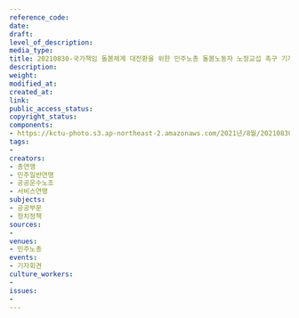 ```yaml
---
reference_code: 
date: 
draft: 
level_of_description: 
media_type: 
title: 20210830-국가책임 돌봄체계 대전환을 위한 민주노총 돌봄노동자 노정교섭 촉구 기자회견
description: 
weight: 
modified_at: 
created_at: 
link: 
public_access_status: 
copyright_status: 
components:
- https://kctu-photo.s3.ap-northeast-2.amazonaws.com/2021년/8월/20210830-국가책임+돌봄체계+대전환을+위한+민주노총+돌봄노동자+노정교섭+촉구+기자회견/_1D20316.jpg
tags:
- 
creators:
- 총연맹
- 민주일반연맹
- 공공운수노조
- 서비스연맹
subjects:
- 공공부문
- 정치정책
sources:
- 
venues:
- 민주노총
events:
- 기자회견
culture_workers:
- 
issues:
- 
---
```

